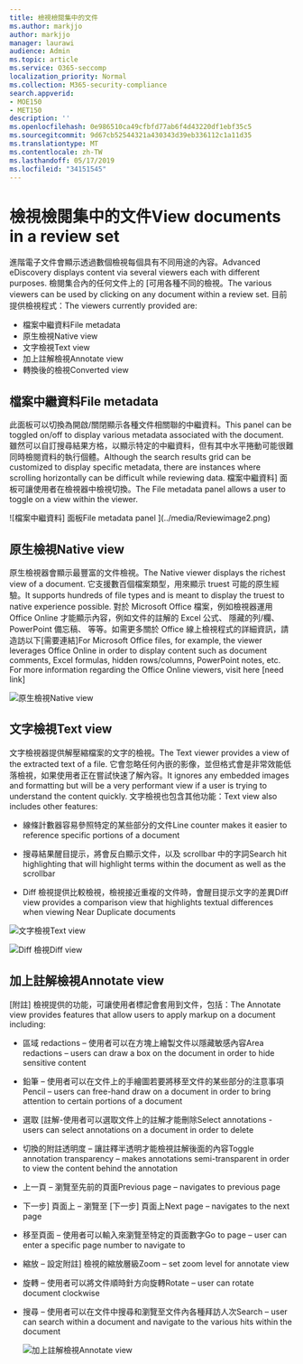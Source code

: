 ```yaml
---
title: 檢視檢閱集中的文件
ms.author: markjjo
author: markjjo
manager: laurawi
audience: Admin
ms.topic: article
ms.service: O365-seccomp
localization_priority: Normal
ms.collection: M365-security-compliance
search.appverid:
- MOE150
- MET150
description: ''
ms.openlocfilehash: 0e986510ca49cfbfd77ab6f4d43220df1ebf35c5
ms.sourcegitcommit: 9d67cb52544321a430343d39eb336112c1a11d35
ms.translationtype: MT
ms.contentlocale: zh-TW
ms.lasthandoff: 05/17/2019
ms.locfileid: "34151545"
---
```

# <a name="view-documents-in-a-review-set"></a><span data-ttu-id="9377b-102">檢視檢閱集中的文件</span><span class="sxs-lookup"><span data-stu-id="9377b-102">View documents in a review set</span></span>

<span data-ttu-id="9377b-103">進階電子文件會顯示透過數個檢視每個具有不同用途的內容。</span><span class="sxs-lookup"><span data-stu-id="9377b-103">Advanced eDiscovery displays content via several viewers each with different purposes.</span></span> <span data-ttu-id="9377b-104">檢閱集合內的任何文件上的 [可用各種不同的檢視。</span><span class="sxs-lookup"><span data-stu-id="9377b-104">The various viewers can be used by clicking on any document within a review set.</span></span> <span data-ttu-id="9377b-105">目前提供檢視程式：</span><span class="sxs-lookup"><span data-stu-id="9377b-105">The viewers currently provided are:</span></span>

- <span data-ttu-id="9377b-106">檔案中繼資料</span><span class="sxs-lookup"><span data-stu-id="9377b-106">File metadata</span></span>
- <span data-ttu-id="9377b-107">原生檢視</span><span class="sxs-lookup"><span data-stu-id="9377b-107">Native view</span></span>
- <span data-ttu-id="9377b-108">文字檢視</span><span class="sxs-lookup"><span data-stu-id="9377b-108">Text view</span></span>
- <span data-ttu-id="9377b-109">加上註解檢視</span><span class="sxs-lookup"><span data-stu-id="9377b-109">Annotate view</span></span>
- <span data-ttu-id="9377b-110">轉換後的檢視</span><span class="sxs-lookup"><span data-stu-id="9377b-110">Converted view</span></span>

## <a name="file-metadata"></a><span data-ttu-id="9377b-111">檔案中繼資料</span><span class="sxs-lookup"><span data-stu-id="9377b-111">File metadata</span></span>

<span data-ttu-id="9377b-112">此面板可以切換為開啟/關閉顯示各種文件相關聯的中繼資料。</span><span class="sxs-lookup"><span data-stu-id="9377b-112">This panel can be toggled on/off to display various metadata associated with the document.</span></span> <span data-ttu-id="9377b-113">雖然可以自訂搜尋結果方格，以顯示特定的中繼資料，但有其中水平捲動可能很難同時檢閱資料的執行個體。</span><span class="sxs-lookup"><span data-stu-id="9377b-113">Although the search results grid can be customized to display specific metadata, there are instances where scrolling horizontally can be difficult while reviewing data.</span></span> <span data-ttu-id="9377b-114">檔案中繼資料] 面板可讓使用者在檢視器中檢視切換。</span><span class="sxs-lookup"><span data-stu-id="9377b-114">The File metadata panel allows a user to toggle on a view within the viewer.</span></span>

![<span data-ttu-id="9377b-115">檔案中繼資料] 面板</span><span class="sxs-lookup"><span data-stu-id="9377b-115">File metadata panel</span></span>
](../media/Reviewimage2.png)

## <a name="native-view"></a><span data-ttu-id="9377b-116">原生檢視</span><span class="sxs-lookup"><span data-stu-id="9377b-116">Native view</span></span>

<span data-ttu-id="9377b-117">原生檢視器會顯示最豐富的文件檢視。</span><span class="sxs-lookup"><span data-stu-id="9377b-117">The Native viewer displays the richest view of a document.</span></span> <span data-ttu-id="9377b-118">它支援數百個檔案類型，用來顯示 truest 可能的原生經驗。</span><span class="sxs-lookup"><span data-stu-id="9377b-118">It supports hundreds of file types and is meant to display the truest to native experience possible.</span></span> <span data-ttu-id="9377b-119">對於 Microsoft Office 檔案，例如檢視器運用 Office Online 才能顯示內容，例如文件的註解的 Excel 公式、 隱藏的列/欄、 PowerPoint 備忘稿、 等等。如需更多關於 Office 線上檢視程式的詳細資訊，請造訪以下\[需要連結\]</span><span class="sxs-lookup"><span data-stu-id="9377b-119">For Microsoft Office files, for example, the viewer leverages Office Online in order to display content such as document comments, Excel formulas, hidden rows/columns, PowerPoint notes, etc. For more information regarding the Office Online viewers, visit here \[need link\]</span></span>

![<span data-ttu-id="9377b-120">原生檢視</span><span class="sxs-lookup"><span data-stu-id="9377b-120">Native view</span></span>
](../media/Reviewimage3.png)

## <a name="text-view"></a><span data-ttu-id="9377b-121">文字檢視</span><span class="sxs-lookup"><span data-stu-id="9377b-121">Text view</span></span>

<span data-ttu-id="9377b-122">文字檢視器提供解壓縮檔案的文字的檢視。</span><span class="sxs-lookup"><span data-stu-id="9377b-122">The Text viewer provides a view of the extracted text of a file.</span></span> <span data-ttu-id="9377b-123">它會忽略任何內嵌的影像，並但格式會是非常效能低落檢視，如果使用者正在嘗試快速了解內容。</span><span class="sxs-lookup"><span data-stu-id="9377b-123">It ignores any embedded images and formatting but will be a very performant view if a user is trying to understand the content quickly.</span></span> <span data-ttu-id="9377b-124">文字檢視也包含其他功能：</span><span class="sxs-lookup"><span data-stu-id="9377b-124">Text view also includes other features:</span></span>

  - <span data-ttu-id="9377b-125">線條計數器容易參照特定的某些部分的文件</span><span class="sxs-lookup"><span data-stu-id="9377b-125">Line counter makes it easier to reference specific portions of a document</span></span>

  - <span data-ttu-id="9377b-126">搜尋結果醒目提示，將會反白顯示文件，以及 scrollbar 中的字詞</span><span class="sxs-lookup"><span data-stu-id="9377b-126">Search hit highlighting that will highlight terms within the document as well as the scrollbar</span></span>

  - <span data-ttu-id="9377b-127">Diff 檢視提供比較檢視，檢視接近重複的文件時，會醒目提示文字的差異</span><span class="sxs-lookup"><span data-stu-id="9377b-127">Diff view provides a comparison view that highlights textual differences when viewing Near Duplicate documents</span></span>

![<span data-ttu-id="9377b-128">文字檢視</span><span class="sxs-lookup"><span data-stu-id="9377b-128">Text view</span></span>
](../media/Reviewimage4.png)

![<span data-ttu-id="9377b-129">Diff 檢視</span><span class="sxs-lookup"><span data-stu-id="9377b-129">Diff view</span></span>
](../media/Reviewimage5.png)

## <a name="annotate-view"></a><span data-ttu-id="9377b-130">加上註解檢視</span><span class="sxs-lookup"><span data-stu-id="9377b-130">Annotate view</span></span>

<span data-ttu-id="9377b-131">[附註] 檢視提供的功能，可讓使用者標記會套用到文件，包括：</span><span class="sxs-lookup"><span data-stu-id="9377b-131">The Annotate view provides features that allow users to apply markup on a document including:</span></span>

  - <span data-ttu-id="9377b-132">區域 redactions – 使用者可以在方塊上繪製文件以隱藏敏感內容</span><span class="sxs-lookup"><span data-stu-id="9377b-132">Area redactions – users can draw a box on the document in order to hide sensitive content</span></span>

  - <span data-ttu-id="9377b-133">鉛筆 – 使用者可以在文件上的手繪圖若要將移至文件的某些部分的注意事項</span><span class="sxs-lookup"><span data-stu-id="9377b-133">Pencil – users can free-hand draw on a document in order to bring attention to certain portions of a document</span></span>

  - <span data-ttu-id="9377b-134">選取 [註解-使用者可以選取文件上的註解才能刪除</span><span class="sxs-lookup"><span data-stu-id="9377b-134">Select annotations - users can select annotations on a document in order to delete</span></span>

  - <span data-ttu-id="9377b-135">切換的附註透明度 – 讓註釋半透明才能檢視註解後面的內容</span><span class="sxs-lookup"><span data-stu-id="9377b-135">Toggle annotation transparency – makes annotations semi-transparent in order to view the content behind the annotation</span></span>

  - <span data-ttu-id="9377b-136">上一頁 – 瀏覽至先前的頁面</span><span class="sxs-lookup"><span data-stu-id="9377b-136">Previous page – navigates to previous page</span></span>

  - <span data-ttu-id="9377b-137">下一步] 頁面上 – 瀏覽至 [下一步] 頁面上</span><span class="sxs-lookup"><span data-stu-id="9377b-137">Next page – navigates to the next page</span></span>

  - <span data-ttu-id="9377b-138">移至頁面 – 使用者可以輸入來瀏覽至特定的頁面數字</span><span class="sxs-lookup"><span data-stu-id="9377b-138">Go to page – user can enter a specific page number to navigate to</span></span>

  - <span data-ttu-id="9377b-139">縮放 – 設定附註] 檢視的縮放層級</span><span class="sxs-lookup"><span data-stu-id="9377b-139">Zoom – set zoom level for annotate view</span></span>

  - <span data-ttu-id="9377b-140">旋轉 – 使用者可以將文件順時針方向旋轉</span><span class="sxs-lookup"><span data-stu-id="9377b-140">Rotate – user can rotate document clockwise</span></span>

  - <span data-ttu-id="9377b-141">搜尋 – 使用者可以在文件中搜尋和瀏覽至文件內各種拜訪人次</span><span class="sxs-lookup"><span data-stu-id="9377b-141">Search – user can search within a document and navigate to the various hits within the document</span></span>
    
    ![<span data-ttu-id="9377b-142">加上註解檢視</span><span class="sxs-lookup"><span data-stu-id="9377b-142">Annotate view</span></span>
    ](../media/Reviewimage1.png)